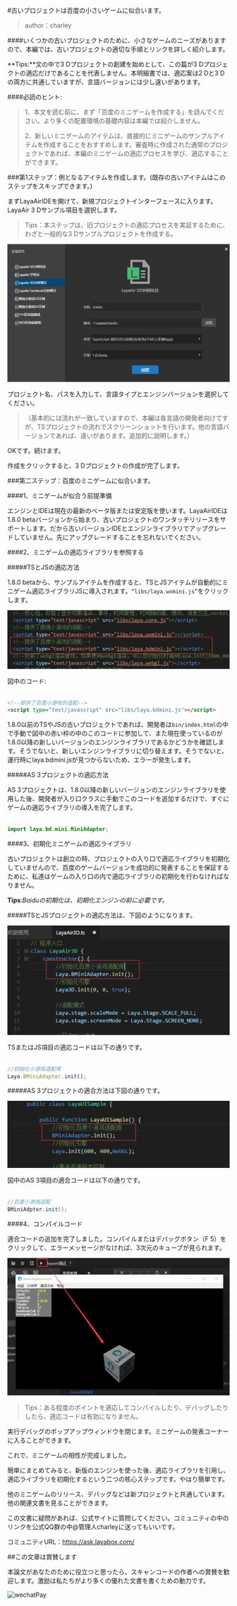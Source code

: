 #古いプロジェクトは百度の小さいゲームに似合います。

>author：charley

####いくつかの古いプロジェクトのために、小さなゲームのニーズがありますので、本編では、古いプロジェクトの適切な手順とリンクを詳しく紹介します。

**Tips:**文の中で3 Dプロジェクトの創建を始めとして、この篇が3 Dプロジェクトの適応だけであることを代表しません。本明細書では、適応案は2 Dと3 Dの両方に共通していますが、言語バージョンには少し違いがあります。

####必読のヒント:

>1、本文を読む前に、まず「百度のミニゲームを作成する」を読んでください。より多くの配置環境の基礎内容は本編では紹介しません。
>
>2、新しいミニゲームのアイテムは、直接的にミニゲームのサンプルアイテムを作成することをおすすめします。審査時に作成された通常のプロジェクトであれば、本編のミニゲームの適応プロセスを学び、適応することができます。



###第1ステップ：例となるアイテムを作成します。(既存の古いアイテムはこのステップをスキップできます。)

まずLayaAirIDEを開けて、新規プロジェクトインターフェースに入ります。LayaAir 3 Dサンプル項目を選択します。

>Tips：本ステップは、旧プロジェクトの適応プロセスを実証するために、わざと一般的な3 Dサンプルプロジェクトを作成する。
>

![图1](img/baidu3.png) 


プロジェクト名、パスを入力して、言語タイプとエンジンバージョンを選択してください。

>（基本的には流れが一致していますので、本編は各言語の開発者向けですが、TSプロジェクトの流れでスクリーンショットを行います。他の言語バージョンであれば、違いがあります。追加的に説明します。）

OKです。続けます。

作成をクリックすると、3 Dプロジェクトの作成が完了します。



###第二ステップ：百度のミニゲームに似合います。

####1、ミニゲームが似合う前提準備

エンジンとIDEは現在の最新のベータ版または安定版を使います。LayaAirIDEは1.8.0 betaバージョンから始まり、古いプロジェクトのワンタッチリリースをサポートします。だから古いバージョンIDEとエンジンライブラリでアップグレードしていません。先にアップグレードすることを忘れないでください。



####2、ミニゲームの適応ライブラリを参照する

#####TSとJSの適応方法

1.8.0 betaから、サンプルアイテムを作成すると、TSとJSアイテムが自動的にミニゲーム適応ライブラリJSに導入されます。`“libs/laya.wxmini.js”`をクリックします。

![图](img/baidu4.png) 


図中のコード:


```html

<!--提供了百度小游戏的适配-->
<script type="text/javascript" src="libs/laya.bdmini.js"></script>
```


1.8.0以前のTSやJSの古いプロジェクトであれば、開発者は`bin/index.html`の中で手動で図中の赤い枠の中のこのコードに参加して、また現在使っているのが1.8.0以降の新しいバージョンのエンジンライブラリであるかどうかを確認します。そうでないと、新しいエンジンライブラリに切り替えます。そうでないと、運行時にlaya.bdmini.jsが見つからないため、エラーが発生します。

#####AS 3プロジェクトの適応方法

AS 3プロジェクトは、1.8.0以降の新しいバージョンのエンジンライブラリを使用した後、開発者が入り口クラスに手動でこのコードを追加するだけで、すぐにゲームの適応ライブラリの導入を完了します。


```java

import laya.bd.mini.MiniAdapter;
```



####3、初期化ミニゲームの適応ライブラリ

古いプロジェクトは創立の時、プロジェクトの入り口で適応ライブラリを初期化していませんので、百度のゲームバージョンを成功的に発表することを保証するために、私達はゲームの入り口の内で適応ライブラリの初期化を行わなければなりません。

**Tips**:*Baiduの初期化は、初期化エンジンの前に必要です。*

#####TSとJSプロジェクトの適応方法は、下図のようになります。

![图](img/baidu5.png) 


TSまたはJS項目の適応コードは以下の通りです。


```typescript

//初始化小游戏适配库
Laya.BMiniAdapter.init();
```


#####AS 3プロジェクトの適合方法は下図の通りです。

![图](img/baidu6.png) 


図中のAS 3項目の適合コードは以下の通りです。


```java

//百度小游戏适配
BMiniAdpter.init(); 
```




####4、コンパイルコード

適合コードの追加を完了しました。コンパイルまたはデバッグボタン（F 5）をクリックして、エラーメッセージがなければ、3次元のキューブが見られます。

![图2](img/2.png) 


>Tips：ある程度のポイントを適応してコンパイルしたり、デバッグしたりしたら、適応コードは有効になりません。

実行デバッグのポップアップウィンドウを閉じます。ミニゲームの発表コーナーに入ることができます。

これで、ミニゲームの相性が完成しました。

簡単にまとめてみると、新版のエンジンを使った後、適応ライブラリを引用し、適応ライブラリを初期化するという二つの核心ステップです。やはり簡単です。

他のミニゲームのリリース、デバッグなどは新プロジェクトと共通しています。他の関連文書を見ることができます。

この文書に疑問があれば、公式サイトに質問してください。コミュニティの中のリンクを公式QQ群の中@管理人charleyに送ってもいいです。

コミュニティURL：https://ask.layabox.com/



##この文章は賞賛します

本論文があなたのために役立つと思ったら、スキャンコードの作者への賞賛を歓迎します。激励は私たちがより多くの優れた文書を書くための動力です。

![wechatPay](../../../wechatPay.jpg)